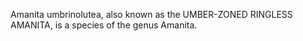 Amanita umbrinolutea, also known as the UMBER-ZONED RINGLESS AMANITA, is a species of the genus Amanita.
